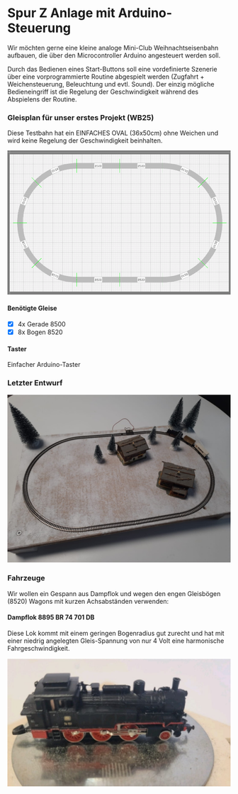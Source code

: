 # Spur Z Anlage mit Arduino-Steuerung

Wir möchten gerne eine kleine analoge Mini-Club Weihnachtseisenbahn aufbauen, die über den Microcontroller Arduino angesteuert werden soll.

Durch das Bedienen eines Start-Buttons soll eine vordefinierte Szenerie über eine vorprogrammierte Routine abgespielt werden (Zugfahrt + Weichensteuerung, Beleuchtung und evtl. Sound). Der einzig mögliche Bedieneingriff ist die Regelung der Geschwindigkeit während des Abspielens der Routine.

### Gleisplan für unser erstes Projekt (WB25)

Diese Testbahn hat ein EINFACHES OVAL (36x50cm) ohne Weichen und wird keine Regelung der Geschwindigkeit beinhalten.

![Einfaches Oval](https://github.com/ms-webdev/mini-club-arduino/raw/main/WB25/images/gleisplan-wb25.png)

#### Benötigte Gleise

- [x] 4x Gerade 8500
- [x] 8x Bogen 8520

#### Taster

Einfacher Arduino-Taster

### Letzter Entwurf

![Entwurf Weihnachtsbahn 2025](https://github.com/ms-webdev/mini-club-arduino/raw/main/WB25/images/entwurf-wb25-02.jpeg)



### Fahrzeuge

Wir wollen ein Gespann aus Dampflok und wegen den engen Gleisbögen (8520) Wagons mit kurzen Achsabständen verwenden:

#### Dampflok 8895 BR 74 701 DB

Diese Lok kommt mit einem geringen Bogenradius gut zurecht und hat mit einer niedrig angelegten Gleis-Spannung von nur 4 Volt eine harmonische Fahrgeschwindigkeit.

![BR 74 701 DB](https://github.com/ms-webdev/mini-club-arduino/raw/main/WB25/images/fahrzeug-dampflok-br-74-701.jpeg)